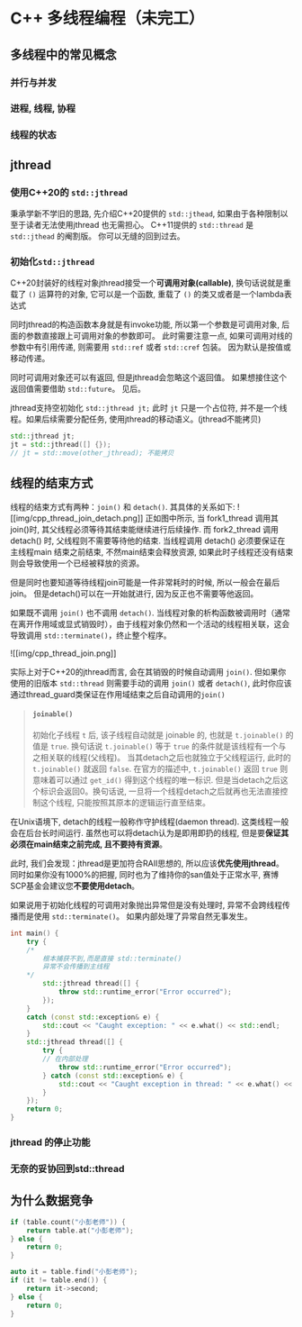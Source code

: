 # C++ 多线程编程（未完工）
## 多线程中的常见概念
### 并行与并发

### 进程, 线程, 协程

### 线程的状态
## jthread
### 使用C++20的 `std::jthread`
 秉承学新不学旧的思路, 先介绍C++20提供的 `std::jthead`, 如果由于各种限制以至于读者无法使用jthread 也无需担心。 C++11提供的 `std::thread` 是 `std::jthead` 的阉割版。 你可以无缝的回到过去。
 ### 初始化`std::jthread`
C++20封装好的线程对象jthread接受一个**可调用对象(callable)**, 换句话说就是重载了 `()` 运算符的对象, 它可以是一个函数, 重载了 `()` 的类又或者是一个lambda表达式

同时jthread的构造函数本身就是有invoke功能, 所以第一个参数是可调用对象, 后面的参数直接跟上可调用对象的参数即可。 此时需要注意一点, 如果可调用对线的参数中有引用传递, 则需要用 `std::ref` 或者 `std::cref` 包装。 因为默认是按值或移动传递。

同时可调用对象还可以有返回, 但是jthread会忽略这个返回值。 如果想接住这个返回值需要借助 `std::future`。 见后。

jthread支持空初始化 `std::jthread jt;` 此时 `jt` 只是一个占位符, 并不是一个线程。如果后续需要分配任务, 使用jthread的移动语义。(jthread不能拷贝)
```cpp
std::jthread jt;
jt = std::jthread([] {});
// jt = std::move(other_jthread); 不能拷贝
```


## 线程的结束方式
线程的结束方式有两种：`join()` 和 `detach()`. 
其具体的关系如下: 
![[img/cpp_thread_join_detach.png]]
正如图中所示, 当 fork1_thread 调用其join()时, 其父线程必须等待其结束能继续进行后续操作. 而 fork2_thread 调用 detach() 时, 父线程则不需要等待他的结束. 当线程调用 detach() 必须要保证在 主线程main 结束之前结束, 不然main结束会释放资源, 如果此时子线程还没有结束则会导致使用一个已经被释放的资源。 

但是同时也要知道等待线程join可能是一件非常耗时的时候, 所以一般会在最后join。 但是detach()可以在一开始就进行, 因为反正也不需要等他返回。 

如果既不调用 `join()` 也不调用 `detach()`. 当线程对象的析构函数被调用时（通常在离开作用域或显式销毁时），由于线程对象仍然和一个活动的线程相关联，这会导致调用 `std::terminate()`，终止整个程序。

![[img/cpp_thread_join.png]]

实际上对于C++20的jthread而言, 会在其销毁的时候自动调用 `join()`. 但如果你使用的旧版本 `std::thread` 则需要手动的调用 `join()` 或者 `detach()`, 此时你应该通过thread_guard类保证在作用域结束之后自动调用的`join()`

> #### `joinable()`
> 初始化子线程 `t` 后, 该子线程自动就是 joinable 的, 也就是 `t.joinable()` 的值是 `true`. 换句话说 `t.joinable()` 等于 `true` 的条件就是该线程有一个与之相关联的线程(父线程)。 当其detach之后也就独立于父线程运行, 此时的 `t.joinable()` 就返回 `false`. 在官方的描述中,  `t.joinable()` 返回 `true` 则意味着可以通过 `get_id()` 得到这个线程的唯一标识. 但是当detach之后这个标识会返回0。换句话说, 一旦将一个线程detach之后就再也无法直接控制这个线程, 只能按照其原本的逻辑运行直至结束。 

在Unix语境下, detach的线程一般称作守护线程(daemon thread). 这类线程一般会在后台长时间运行. 虽然也可以将detach认为是即用即扔的线程, 但是要**保证其必须在main结束之前完成, 且不要持有资源**。

此时, 我们会发现：jthread是更加符合RAII思想的, 所以应该**优先使用jthread**。 同时如果你没有1000%的把握, 同时也为了维持你的san值处于正常水平, 赛博SCP基金会建议您**不要使用detach**。 

如果说用于初始化线程的可调用对象抛出异常但是没有处理时, 异常不会跨线程传播而是使用 `std::terminate()`。 如果内部处理了异常自然无事发生。 
```cpp
int main() {
	try { 
	/*
		根本捕获不到,而是直接 std::terminate()
		异常不会传播到主线程
	*/
		std::jthread thread([] {
			throw std::runtime_error("Error occurred");
		});
	}
	catch (const std::exception& e) {
		std::cout << "Caught exception: " << e.what() << std::endl;
	}
	std::jthread thread([] { 
		try { 
		// 在内部处理
			throw std::runtime_error("Error occurred"); 
		} catch (const std::exception& e) { 
			std::cout << "Caught exception in thread: " << e.what() << std::endl; 
		}
	});
	return 0;
} 
```
### jthread 的停止功能

### 无奈的妥协回到std::thread

## 为什么数据竞争

```cpp
if (table.count("小彭老师")) {
    return table.at("小彭老师");
} else {
    return 0;
}
```

```cpp
auto it = table.find("小彭老师");
if (it != table.end()) {
    return it->second;
} else {
    return 0;
}
```
